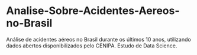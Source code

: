 # Analise-Sobre-Acidentes-Aereos-no-Brasil
Análise de acidentes aéreos no Brasil durante os últimos 10 anos, utilizando dados abertos disponibilizados pelo CENIPA. Estudo de Data Science.
